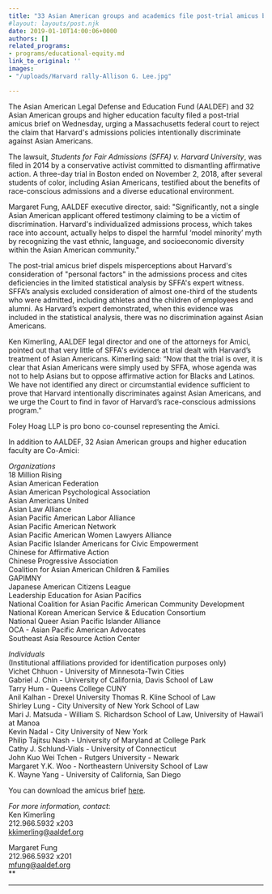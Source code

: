 ```yaml
---
title: "33 Asian American groups and academics file post-trial amicus brief in support of race-conscious admissions at Harvard"
#layout: layouts/post.njk
date: 2019-01-10T14:00:06+0000
authors: []
related_programs:
- programs/educational-equity.md
link_to_original: ''
images:
- "/uploads/Harvard rally-Allison G. Lee.jpg"

---
```

The Asian American Legal Defense and Education Fund (AALDEF) and 32 Asian American groups and higher education faculty filed a post-trial amicus brief on Wednesday, urging a Massachusetts federal court to reject the claim that Harvard's admissions policies intentionally discriminate against Asian Americans.

The lawsuit, _Students for Fair Admissions (SFFA) v. Harvard University_, was filed in 2014 by a conservative activist committed to dismantling affirmative action. A three-day trial in Boston ended on November 2, 2018, after several students of color, including Asian Americans, testified about the benefits of race-conscious admissions and a diverse educational environment.

Margaret Fung, AALDEF executive director, said: "Significantly, not a single Asian American applicant offered testimony claiming to be a victim of discrimination. Harvard's individualized admissions process, which takes race into account, actually helps to dispel the harmful ‘model minority’ myth by recognizing the vast ethnic, language, and socioeconomic diversity within the Asian American community."

The post-trial amicus brief dispels misperceptions about Harvard's consideration of "personal factors" in the admissions process and cites deficiencies in the limited statistical analysis by SFFA's expert witness. SFFA’s analysis excluded consideration of almost one-third of the students who were admitted, including athletes and the children of employees and alumni. As Harvard’s expert demonstrated, when this evidence was included in the statistical analysis, there was no discrimination against Asian Americans.

Ken Kimerling, AALDEF legal director and one of the attorneys for Amici, pointed out that very little of SFFA's evidence at trial dealt with Harvard’s treatment of Asian Americans. Kimerling said: “Now that the trial is over, it is clear that Asian Americans were simply used by SFFA, whose agenda was not to help Asians but to oppose affirmative action for Blacks and Latinos. We have not identified any direct or circumstantial evidence sufficient to prove that Harvard intentionally discriminates against Asian Americans, and we urge the Court to find in favor of Harvard’s race-conscious admissions program.”

Foley Hoag LLP is pro bono co-counsel representing the Amici.

In addition to AALDEF, 32 Asian American groups and higher education faculty are Co-Amici:

_Organizations_  
18 Million Rising  
Asian American Federation  
Asian American Psychological Association  
Asian Americans United  
Asian Law Alliance  
Asian Pacific American Labor Alliance  
Asian Pacific American Network  
Asian Pacific American Women Lawyers Alliance  
Asian Pacific Islander Americans for Civic                   Empowerment  
Chinese for Affirmative Action  
Chinese Progressive Association  
Coalition for Asian American Children & Families  
GAPIMNY  
Japanese American Citizens League  
Leadership Education for Asian Pacifics  
National Coalition for Asian Pacific American Community Development  
National Korean American Service & Education Consortium  
National Queer Asian Pacific Islander Alliance  
OCA - Asian Pacific American Advocates  
Southeast Asia Resource Action Center

_Individuals_  
(Institutional affiliations provided for identification purposes only)  
Vichet Chhuon - University of Minnesota-Twin Cities  
Gabriel J. Chin - University of California, Davis School of Law  
Tarry Hum - Queens College CUNY  
Anil Kalhan - Drexel University Thomas R. Kline School of Law  
Shirley Lung - City University of New York School of Law  
Mari J. Matsuda - William S. Richardson School of Law, University of Hawai’i at Manoa  
Kevin Nadal - City University of New York  
Philip Tajitsu Nash - University of Maryland at College Park  
Cathy J. Schlund-Vials - University of Connecticut  
John Kuo Wei Tchen - Rutgers University - Newark  
Margaret Y.K. Woo - Northeastern University School of Law  
K. Wayne Yang - University of California, San Diego

You can download the amicus brief [here](https://www.aaldef.org/uploads/AALDEFPost-trialAmicusBriefHarvard-final.pdf).

_For more information, contact_:  
Ken Kimerling  
212\.966.5932 x203  
kkimerling@aaldef.org

Margaret Fung  
212\.966.5932 x201  
mfung@aaldef.org  
\**

***